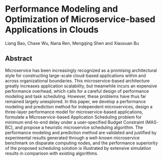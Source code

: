 # Performance Modeling and Optimization of Microservice-based Applications in Clouds
Liang Bao, Chase Wu, Nana Ren, Mengqing Shen and Xiaoxuan Bu

## Abstract
Microservice has been increasingly recognized as a promising architectural style for constructing large-scale cloud-based applications within and across organizational boundaries. This microservice-based architecture greatly increases application scalability, but meanwhile incurs an expensive performance overhead, which calls for a careful design of performance modeling and task scheduling. However, these problems have thus far remained largely unexplored. In this paper, we develop a performance modeling and prediction method for independent microservices, design a three-layer performance model for microservice-based applications, formulate a Microservice-based Application Scheduling problem for minimum end-to-end delay under a user-specified Budget Constraint (MAS-BC), and propose a heuristic microservice scheduling algorithm. The performance modeling and prediction method are validated and justified by experimental results generated through a well-known microservice benchmark on disparate computing nodes, and the performance superiority of the proposed scheduling solution is illustrated by extensive simulation results in comparison with existing algorithms.
